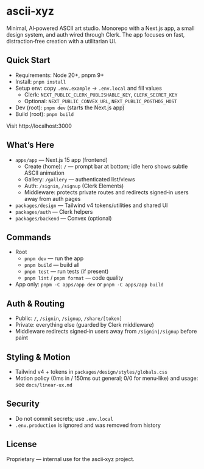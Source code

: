 # ascii-xyz

Minimal, AI‑powered ASCII art studio. Monorepo with a Next.js app, a small design system, and auth wired through Clerk. The app focuses on fast, distraction‑free creation with a utilitarian UI.

## Quick Start

- Requirements: Node 20+, pnpm 9+
- Install: `pnpm install`
- Setup env: copy `.env.example` → `.env.local` and fill values
  - Clerk: `NEXT_PUBLIC_CLERK_PUBLISHABLE_KEY`, `CLERK_SECRET_KEY`
  - Optional: `NEXT_PUBLIC_CONVEX_URL`, `NEXT_PUBLIC_POSTHOG_HOST`
- Dev (root): `pnpm dev` (starts the Next.js app)
- Build (root): `pnpm build`

Visit http://localhost:3000

## What’s Here

- `apps/app` — Next.js 15 app (frontend)
  - Create (home): `/` — prompt bar at bottom; idle hero shows subtle ASCII animation
  - Gallery: `/gallery` — authenticated list/views
  - Auth: `/signin`, `/signup` (Clerk Elements)
  - Middleware: protects private routes and redirects signed‑in users away from auth pages
- `packages/design` — Tailwind v4 tokens/utilities and shared UI
- `packages/auth` — Clerk helpers
- `packages/backend` — Convex (optional)

## Commands

- Root
  - `pnpm dev` — run the app
  - `pnpm build` — build all
  - `pnpm test` — run tests (if present)
  - `pnpm lint` / `pnpm format` — code quality
- App only: `pnpm -C apps/app dev` or `pnpm -C apps/app build`

## Auth & Routing

- Public: `/`, `/signin`, `/signup`, `/share/[token]`
- Private: everything else (guarded by Clerk middleware)
- Middleware redirects signed‑in users away from `/signin|/signup` before paint

## Styling & Motion

- Tailwind v4 + tokens in `packages/design/styles/globals.css`
- Motion policy (0ms in / 150ms out general; 0/0 for menu‑like) and usage: see `docs/linear-ux.md`

## Security

- Do not commit secrets; use `.env.local`
- `.env.production` is ignored and was removed from history

## License

Proprietary — internal use for the ascii‑xyz project.
